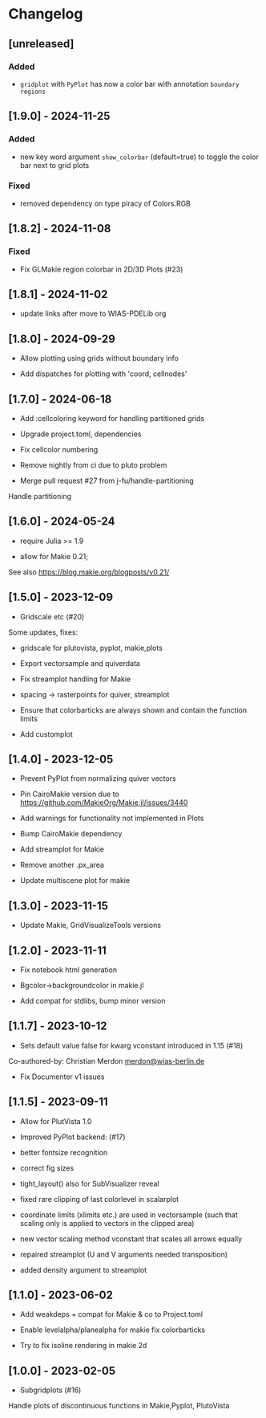 # Changelog

## [unreleased]

### Added

- `gridplot` with `PyPlot` has now a color bar with annotation `boundary regions`

## [1.9.0] - 2024-11-25

### Added

- new key word argument `show_colorbar` (default=true) to toggle the color bar next to grid plots

### Fixed

- removed dependency on type piracy of Colors.RGB

## [1.8.2] - 2024-11-08

### Fixed

- Fix GLMakie region colorbar in 2D/3D Plots (#23)

## [1.8.1] - 2024-11-02
- update links after move to WIAS-PDELib org

## [1.8.0] - 2024-09-29

- Allow plotting using grids without boundary info

- Add dispatches for plotting with 'coord, cellnodes'


## [1.7.0] - 2024-06-18

- Add :cellcoloring keyword for handling partitioned grids

- Upgrade project.toml, dependencies

- Fix cellcolor numbering

- Remove nightly from ci due to pluto problem

- Merge pull request #27 from j-fu/handle-partitioning

Handle partitioning

## [1.6.0] - 2024-05-24

* require Julia >= 1.9

* allow for Makie 0.21;

See also https://blog.makie.org/blogposts/v0.21/



## [1.5.0] - 2023-12-09

- Gridscale etc (#20)

Some updates, fixes:

* gridscale for plutovista, pyplot, makie,plots

* Export vectorsample and quiverdata

* Fix streamplot handling for Makie

* spacing -> rasterpoints for quiver, streamplot

* Ensure that colorbarticks are always shown and contain the function limits

* Add customplot



## [1.4.0] - 2023-12-05

- Prevent PyPlot from normalizing quiver vectors

- Pin CairoMakie version due to https://github.com/MakieOrg/Makie.jl/issues/3440

- Add warnings for functionality not implemented in Plots

- Bump CairoMakie dependency

- Add streamplot for Makie

- Remove another .px_area

- Update multiscene plot for makie



## [1.3.0] - 2023-11-15

- Update Makie, GridVisualizeTools versions

## [1.2.0] - 2023-11-11

- Fix notebook html generation

- Bgcolor->backgroundcolor in makie.jl

- Add compat for stdlibs, bump minor version


## [1.1.7] - 2023-10-12

- Sets default value false for kwarg vconstant introduced in 1.15 (#18)

Co-authored-by: Christian Merdon <merdon@wias-berlin.de>
- Fix Documenter v1 issues


## [1.1.5] - 2023-09-11

- Allow for PlutVista 1.0

- Improved PyPlot backend: (#17)

* better fontsize recognition

* correct fig sizes

* tight_layout() also for SubVisualizer reveal

* fixed rare clipping of last colorlevel in scalarplot

* coordinate limits (xlimits etc.) are used in vectorsample (such that scaling only is applied to vectors in the clipped area)

* new vector scaling method vconstant that scales all arrows equally

* repaired streamplot (U and V arguments needed transposition)

* added density argument to streamplot



## [1.1.0] - 2023-06-02

- Add weakdeps + compat for Makie & co to Project.toml

- Enable levelalpha/planealpha for makie
fix colorbarticks

- Try to fix isoline rendering in makie 2d



## [1.0.0] - 2023-02-05

- Subgridplots (#16)

Handle plots of discontinuous functions in Makie,Pyplot, PlutoVista

